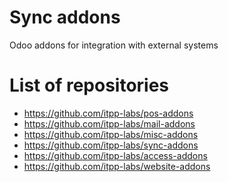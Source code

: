 Sync addons
===========

Odoo addons for integration with external systems

List of repositories
====================

* https://github.com/itpp-labs/pos-addons
* https://github.com/itpp-labs/mail-addons
* https://github.com/itpp-labs/misc-addons
* https://github.com/itpp-labs/sync-addons
* https://github.com/itpp-labs/access-addons
* https://github.com/itpp-labs/website-addons

